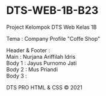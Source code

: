 # DTS-WEB-1B-B23
Project Kelompok DTS Web Kelas 1B

Tema : Company Profile "Coffe Shop"

Header & Footer : <br>
Main : Nurjana Ariffilah Idris <br>
Body 1 : Jayus Purnomo Jati <br>
Body 2 : Mus Priandi <br>
Body 3 : <br>

DTS PRO HTML & CSS © 2021
